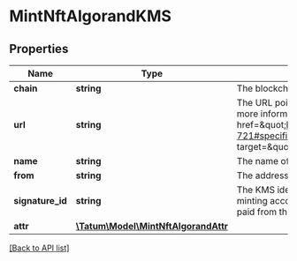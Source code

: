 # MintNftAlgorandKMS

## Properties

Name | Type | Description | Notes
------------ | ------------- | ------------- | -------------
**chain** | **string** | The blockchain to work with |
**url** | **string** | The URL pointing to the NFT metadata; for more information, see &lt;a href&#x3D;\&quot;https://eips.ethereum.org/EIPS/eip-721#specification\&quot; target&#x3D;\&quot;_blank\&quot;&gt;EIP-721&lt;/a&gt; |
**name** | **string** | The name of the NFT |
**from** | **string** | The address of the minting account |
**signature_id** | **string** | The KMS identifier of the private key of the minting account; the transaction fee will be paid from this account |
**attr** | [**\Tatum\Model\MintNftAlgorandAttr**](MintNftAlgorandAttr.md) |  | [optional]

[[Back to API list]](../../README.md#api-endpoints)
